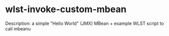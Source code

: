 wlst-invoke-custom-mbean
========================

Description: a simple "Hello World" (JMX) MBean + example WLST script to call mbeanu
